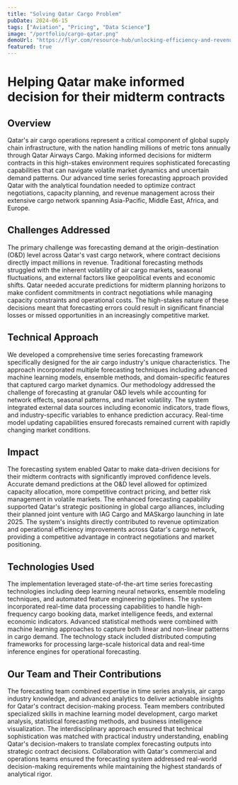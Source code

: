 ```yaml
---
title: "Solving Qatar Cargo Problem"
pubDate: 2024-06-15
tags: ["Aviation", "Pricing", "Data Science"]
image: "/portfolio/cargo-qatar.png"
demoUrl: "https://flyr.com/resource-hub/unlocking-efficiency-and-revenue-deep-q-learning-with-batch-constraints/"
featured: true
---
```


# Helping Qatar make informed decision for their midterm contracts

## Overview

Qatar's air cargo operations represent a critical component of global supply chain infrastructure, with the nation handling millions of metric tons annually through Qatar Airways Cargo. Making informed decisions for midterm contracts in this high-stakes environment requires sophisticated forecasting capabilities that can navigate volatile market dynamics and uncertain demand patterns. Our advanced time series forecasting approach provided Qatar with the analytical foundation needed to optimize contract negotiations, capacity planning, and revenue management across their extensive cargo network spanning Asia-Pacific, Middle East, Africa, and Europe.

## Challenges Addressed

The primary challenge was forecasting demand at the origin-destination (O&D) level across Qatar's vast cargo network, where contract decisions directly impact millions in revenue. Traditional forecasting methods struggled with the inherent volatility of air cargo markets, seasonal fluctuations, and external factors like geopolitical events and economic shifts. Qatar needed accurate predictions for midterm planning horizons to make confident commitments in contract negotiations while managing capacity constraints and operational costs. The high-stakes nature of these decisions meant that forecasting errors could result in significant financial losses or missed opportunities in an increasingly competitive market.

## Technical Approach

We developed a comprehensive time series forecasting framework specifically designed for the air cargo industry's unique characteristics. The approach incorporated multiple forecasting techniques including advanced machine learning models, ensemble methods, and domain-specific features that captured cargo market dynamics. Our methodology addressed the challenge of forecasting at granular O&D levels while accounting for network effects, seasonal patterns, and market volatility. The system integrated external data sources including economic indicators, trade flows, and industry-specific variables to enhance prediction accuracy. Real-time model updating capabilities ensured forecasts remained current with rapidly changing market conditions.

## Impact

The forecasting system enabled Qatar to make data-driven decisions for their midterm contracts with significantly improved confidence levels. Accurate demand predictions at the O&D level allowed for optimized capacity allocation, more competitive contract pricing, and better risk management in volatile markets. The enhanced forecasting capability supported Qatar's strategic positioning in global cargo alliances, including their planned joint venture with IAG Cargo and MASkargo launching in late 2025. The system's insights directly contributed to revenue optimization and operational efficiency improvements across Qatar's cargo network, providing a competitive advantage in contract negotiations and market positioning.

## Technologies Used

The implementation leveraged state-of-the-art time series forecasting technologies including deep learning neural networks, ensemble modeling techniques, and automated feature engineering pipelines. The system incorporated real-time data processing capabilities to handle high-frequency cargo booking data, market intelligence feeds, and external economic indicators. Advanced statistical methods were combined with machine learning approaches to capture both linear and non-linear patterns in cargo demand. The technology stack included distributed computing frameworks for processing large-scale historical data and real-time inference engines for operational forecasting.

## Our Team and Their Contributions

The forecasting team combined expertise in time series analysis, air cargo industry knowledge, and advanced analytics to deliver actionable insights for Qatar's contract decision-making process. Team members contributed specialized skills in machine learning model development, cargo market analysis, statistical forecasting methods, and business intelligence visualization. The interdisciplinary approach ensured that technical sophistication was matched with practical industry understanding, enabling Qatar's decision-makers to translate complex forecasting outputs into strategic contract decisions. Collaboration with Qatar's commercial and operations teams ensured the forecasting system addressed real-world decision-making requirements while maintaining the highest standards of analytical rigor.

